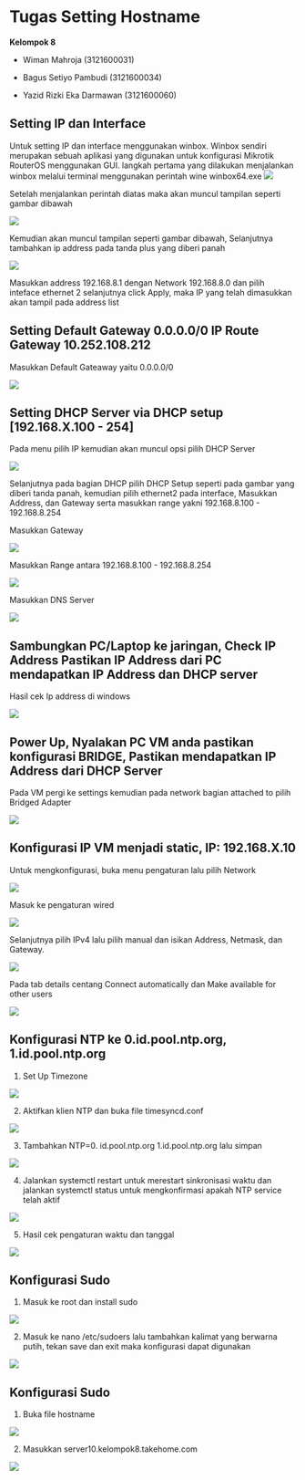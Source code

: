 
# Tugas Setting Hostname

**Kelompok 8** 

- Wiman Mahroja  (3121600031)

- Bagus Setiyo Pambudi (3121600034)

- Yazid Rizki Eka Darmawan (3121600060) 





## Setting IP dan Interface

Untuk setting IP dan interface menggunakan winbox. Winbox sendiri merupakan sebuah aplikasi yang digunakan untuk konfigurasi Mikrotik RouterOS menggunakan GUI. langkah pertama yang dilakukan menjalankan winbox melalui terminal menggunakan perintah wine winbox64.exe
<img src="https://github.com/Xkonz/Tugas-Jaringan/blob/main/pic/Tugaskelompok_praktikum2/image3.jpg">

Setelah menjalankan perintah diatas maka akan muncul tampilan seperti gambar dibawah

<img src="https://github.com/Xkonz/Tugas-Jaringan/blob/main/pic/Tugaskelompok_praktikum2/image20.jpg">

Kemudian akan muncul tampilan seperti gambar dibawah, Selanjutnya tambahkan ip address pada tanda plus yang diberi panah

<img src="https://github.com/Xkonz/Tugas-Jaringan/blob/main/pic/Tugaskelompok_praktikum2/image9.jpg">

Masukkan address 192.168.8.1 dengan Network 192.168.8.0 dan pilih inteface ethernet 2 selanjutnya click Apply, maka IP yang telah dimasukkan akan tampil pada address list

##  Setting Default Gateway 0.0.0.0/0 IP Route Gateway 10.252.108.212

Masukkan Default Gateaway yaitu 0.0.0.0/0

<img src="https://github.com/Xkonz/Tugas-Jaringan/blob/main/pic/Tugaskelompok_praktikum2/image19.jpg">

## Setting DHCP Server via DHCP setup [192.168.X.100 - 254]

Pada menu pilih IP kemudian akan muncul opsi pilih DHCP Server

<img src="https://github.com/Xkonz/Tugas-Jaringan/blob/main/pic/Tugaskelompok_praktikum2/image21.jpg">

Selanjutnya pada bagian DHCP pilih DHCP Setup seperti pada gambar yang diberi tanda panah, kemudian pilih ethernet2 pada interface, Masukkan Address, dan Gateway serta masukkan range yakni 192.168.8.100 - 192.168.8.254

Masukkan Gateway

<img src="https://github.com/Xkonz/Tugas-Jaringan/blob/main/pic/Tugaskelompok_praktikum2/image13.jpg">

Masukkan Range  antara 192.168.8.100 - 192.168.8.254

<img src="https://github.com/Xkonz/Tugas-Jaringan/blob/main/pic/Tugaskelompok_praktikum2/image16.jpg">

Masukkan DNS Server

<img src="https://github.com/Xkonz/Tugas-Jaringan/blob/main/pic/Tugaskelompok_praktikum2/image18.jpg">

## Sambungkan PC/Laptop ke jaringan, Check IP Address Pastikan IP Address dari PC mendapatkan IP Address dan DHCP server

Hasil cek Ip address di windows 

<img src="https://github.com/Xkonz/Tugas-Jaringan/blob/main/pic/Tugaskelompok_praktikum2/image2.jpg">


##  Power Up, Nyalakan PC VM anda pastikan konfigurasi BRIDGE, Pastikan mendapatkan IP Address dari DHCP Server

Pada VM pergi ke settings kemudian pada network bagian attached to pilih Bridged Adapter

<img src="https://github.com/Xkonz/Tugas-Jaringan/blob/main/pic/Tugaskelompok_praktikum2/image15.png">

## Konfigurasi IP VM menjadi static, IP: 192.168.X.10

Untuk mengkonfigurasi, buka menu pengaturan lalu pilih Network

<img src="https://github.com/Xkonz/Tugas-Jaringan/blob/main/pic/Tugaskelompok_praktikum2/image7.png">

Masuk ke pengaturan wired

<img src="https://github.com/Xkonz/Tugas-Jaringan/blob/main/pic/Tugaskelompok_praktikum2/image5.png">

Selanjutnya pilih IPv4 lalu pilih manual dan isikan Address, Netmask, dan Gateway.

<img src="https://github.com/Xkonz/Tugas-Jaringan/blob/main/pic/Tugaskelompok_praktikum2/image8.jpg">

Pada tab details centang Connect automatically dan Make available for other users

<img src="https://github.com/Xkonz/Tugas-Jaringan/blob/main/pic/Tugaskelompok_praktikum2/image6.jpg">

## Konfigurasi NTP ke 0.id.pool.ntp.org, 1.id.pool.ntp.org

1. Set Up Timezone

<img src="https://github.com/Xkonz/Tugas-Jaringan/blob/main/pic/Tugaskelompok_praktikum2/image23.jpg">

2. Aktifkan klien NTP dan buka file timesyncd.conf


<img src="https://github.com/Xkonz/Tugas-Jaringan/blob/main/pic/Tugaskelompok_praktikum2/image12.jpg">

3. Tambahkan NTP=0. id.pool.ntp.org 1.id.pool.ntp.org lalu simpan


<img src="https://github.com/Xkonz/Tugas-Jaringan/blob/main/pic/Tugaskelompok_praktikum2/image17.jpg">

4. Jalankan systemctl restart untuk merestart sinkronisasi waktu dan jalankan systemctl status untuk mengkonfirmasi apakah NTP service telah aktif


<img src="https://github.com/Xkonz/Tugas-Jaringan/blob/main/pic/Tugaskelompok_praktikum2/image4.jpg">

5. Hasil cek pengaturan waktu dan tanggal

<img src="https://github.com/Xkonz/Tugas-Jaringan/blob/main/pic/Tugaskelompok_praktikum2/image11.jpg">

## Konfigurasi Sudo

1. Masuk ke root dan install sudo

<img src="https://github.com/Xkonz/Tugas-Jaringan/blob/main/pic/Tugaskelompok_praktikum2/image22.jpg">

2. Masuk ke nano /etc/sudoers lalu tambahkan kalimat yang berwarna putih, tekan save dan exit maka konfigurasi dapat digunakan

<img src="https://github.com/Xkonz/Tugas-Jaringan/blob/main/pic/Tugaskelompok_praktikum2/image17.jpg">

## Konfigurasi Sudo

1. Buka file hostname

<img src="https://github.com/Xkonz/Tugas-Jaringan/blob/main/pic/Tugaskelompok_praktikum2/image14.jpg">

2. Masukkan server10.kelompok8.takehome.com

<img src="https://github.com/Xkonz/Tugas-Jaringan/blob/main/pic/Tugaskelompok_praktikum2/image10.jpg">




